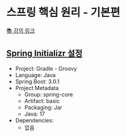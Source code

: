 # 스프링 핵심 원리 - 기본편
[:books: 강의 링크](https://www.inflearn.com/course/%EC%8A%A4%ED%94%84%EB%A7%81-%ED%95%B5%EC%8B%AC-%EC%9B%90%EB%A6%AC-%EA%B8%B0%EB%B3%B8%ED%8E%B8)

## [Spring Initializr 설정](https://start.spring.io/)
- Project: Gradle - Groovy
- Language: Java
- Spring Boot: 3.0.1
- Project Metadata
  - Group: spring-core
  - Artifact: basic
  - Packaging: Jar
  - Java: 17
- Dependencies:
  - 없음
